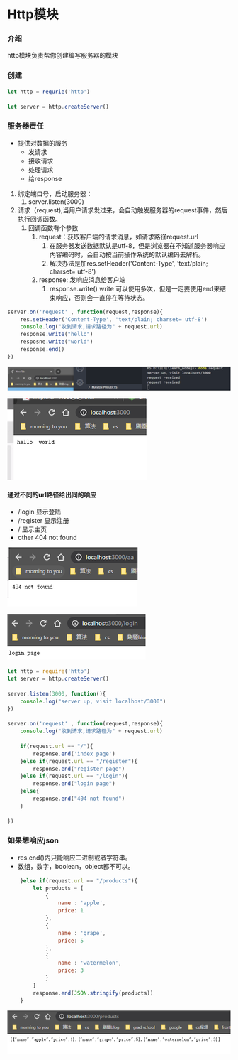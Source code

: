 # Http模块

### 介绍

http模块负责帮你创建编写服务器的模块

### 创建

```javascript
let http = requrie('http')

let server = http.createServer()
```

### 服务器责任

* 提供对数据的服务
  * 发请求
  * 接收请求
  * 处理请求
  * 给response

1. 绑定端口号，启动服务器：
   1. server.listen\(3000\)
2. 请求（request\),当用户请求发过来，会自动触发服务器的request事件，然后执行回调函数。
   1. 回调函数有个参数
      1. request：获取客户端的请求消息，如请求路径request.url
         1. 在服务器发送数据默认是utf-8，但是浏览器在不知道服务器响应内容编码时，会自动按当前操作系统的默认编码去解析。
         2. 解决办法是加res.setHeader\('Content-Type', 'text/plain; charset= utf-8'\) 
      2. response: 发响应消息给客户端
         1. response.write\(\) write 可以使用多次，但是一定要使用end来结束响应，否则会一直停在等待状态。

```javascript
server.on('request' , function(request,response){
    res.setHeader('Content-Type', 'text/plain; charset= utf-8') 
    console.log("收到请求,请求路径为" + request.url)
    response.write("hello")
    resposne.write("world")
    response.end()
})
```

![](.gitbook/assets/image%20%282%29.png)

![](.gitbook/assets/image%20%283%29.png)

#### 通过不同的url路径给出同的响应

* /login  显示登陆
* /register 显示注册
* / 显示主页
* other  404 not found 

![](.gitbook/assets/image%20%284%29.png)

![](.gitbook/assets/image%20%285%29.png)

```javascript
let http = require('http')
let server = http.createServer()

server.listen(3000, function(){
    console.log("server up, visit localhost/3000")
})

server.on('request' , function(request,response){
    console.log("收到请求,请求路径为" + request.url)

    if(request.url == "/"){
        response.end('index page')
    }else if(request.url == "/register"){
        response.end("register page")
    }else if(request.url == "/login"){
        response.end("login page")
    }else{
        response.end("404 not found")
    }

})
```

### 如果想响应json

* res.end\(\)内只能响应二进制或者字符串。
* 数组，数字，boolean，object都不可以。

```javascript
    }else if(request.url == "/products"){
        let products = [
            {
                name : 'apple',
                price: 1
            },
            {
                name : 'grape',
                price: 5
            },
            {
                name : 'watermelon',
                price: 3
            }
        ]
        response.end(JSON.stringify(products))
    }
```

![](.gitbook/assets/image%20%286%29.png)




